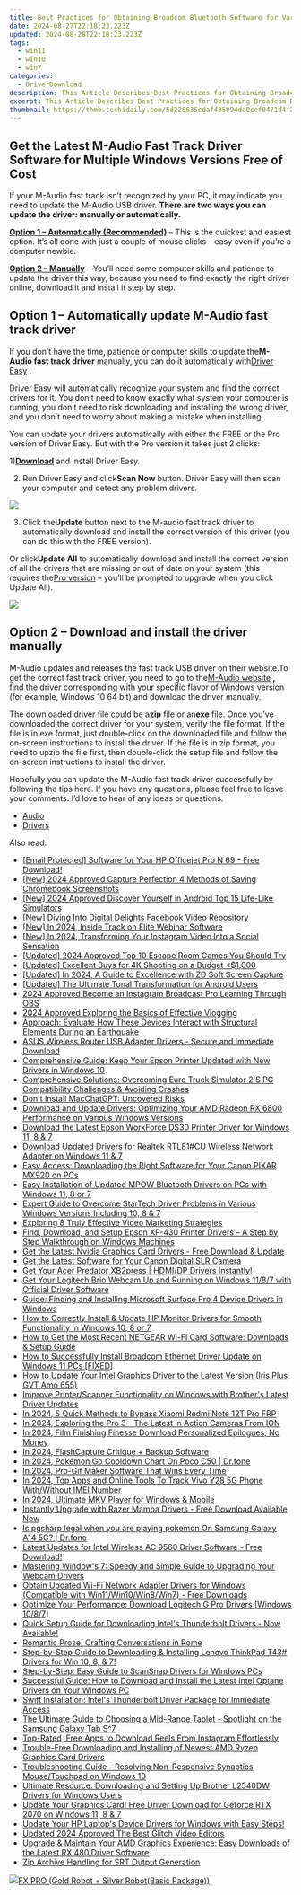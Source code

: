 ```yaml
---
title: Best Practices for Obtaining Broadcom Bluetooth Software for Various Versions of Windows OS
date: 2024-08-27T22:18:23.223Z
updated: 2024-08-28T22:18:23.223Z
tags:
  - win11
  - win10
  - win7
categories:
  - DriverDownload
description: This Article Describes Best Practices for Obtaining Broadcom Bluetooth Software for Various Versions of Windows OS
excerpt: This Article Describes Best Practices for Obtaining Broadcom Bluetooth Software for Various Versions of Windows OS
thumbnail: https://thmb.techidaily.com/5d226635edaf435094da0cef0471d4f2b3210c149d391d468a9425edc03d4511.png
---
```


## Get the Latest M-Audio Fast Track Driver Software for Multiple Windows Versions Free of Cost

If your M-Audio fast track isn’t recognized by your PC, it may indicate you need to update the M-Audio USB driver. **There are two ways you can update the driver: manually or automatically.**

**[Option 1 – Automatically (Recommended)](https://tools.techidaily.com/drivereasy/download/)** [](https://tools.techidaily.com/drivereasy/download/) – This is the quickest and easiest option. It’s all done with just a couple of mouse clicks – easy even if you’re a computer newbie.

**[Option 2 – Manually](https://tools.techidaily.com/drivereasy/download/)**  – You’ll need some computer skills and patience to update the driver this way, because you need to find exactly the right driver online, download it and install it step by step.

## Option 1 – Automatically update M-Audio fast track driver

 If you don’t have the time, patience or computer skills to update the**M-Audio fast track driver** manually, you can do it automatically with[Driver Easy](https://tools.techidaily.com/drivereasy/download/) .

 Driver Easy will automatically recognize your system and find the correct drivers for it. You don’t need to know exactly what system your computer is running, you don’t need to risk downloading and installing the wrong driver, and you don’t need to worry about making a mistake when installing.

 You can update your drivers automatically with either the FREE or the Pro version of Driver Easy. But with the Pro version it takes just 2 clicks:

 1)[**Download**](https://tools.techidaily.com/drivereasy/download/) and install Driver Easy.

 2) Run Driver Easy and click**Scan Now** button. Driver Easy will then scan your computer and detect any problem drivers.

![](https://images.drivereasy.com/wp-content/uploads/2018/03/img_5abdd74d18191.png)

 3) Click the**Update** button next to the M-audio fast track driver to automatically download and install the correct version of this driver (you can do this with the FREE version).

 Or click**Update All** to automatically download and install the correct version of all the drivers that are missing or out of date on your system (this requires the[Pro version](https://tools.techidaily.com/drivereasy/download/) – you’ll be prompted to upgrade when you click Update All).

![](https://images.drivereasy.com/wp-content/uploads/2018/03/img_5abdd941326a4.jpg)

## Option 2 – Download and install the driver manually

 M-Audio updates and releases the fast track USB driver on their website.To get the correct fast track driver, you need to go to the[M-Audio website](http://m-audio.com/support/drivers) **,** find the driver corresponding with your specific flavor of Windows version (for example, Windows 10 64 bit) and download the driver manually.

 The downloaded driver file could be a**zip** file or an**exe** file. Once you’ve downloaded the correct driver for your system, verify the file format. If the file is in exe format, just double-click on the downloaded file and follow the on-screen instructions to install the driver. If the file is in zip format, you need to upzip the file first, then double-click the setup file and follow the on-screen instructions to install the driver.

 Hopefully you can update the M-Audio fast track driver successfully by following the tips here. If you have any questions, please feel free to leave your comments. I’d love to hear of any ideas or questions.

* [Audio](https://tools.techidaily.com/drivereasy/download/)
* [Drivers](https://tools.techidaily.com/drivereasy/download/)

<ins class="adsbygoogle"
     style="display:block"
     data-ad-format="autorelaxed"
     data-ad-client="ca-pub-7571918770474297"
     data-ad-slot="1223367746"></ins>



<ins class="adsbygoogle"
     style="display:block"
     data-ad-client="ca-pub-7571918770474297"
     data-ad-slot="8358498916"
     data-ad-format="auto"
     data-full-width-responsive="true"></ins>

<span class="atpl-alsoreadstyle">Also read:</span>
<div><ul>
<li><a href="https://driver-download.techidaily.com/email-protected-software-for-your-hp-officejet-pro-n-69-free-download/"><u>[Email Protected] Software for Your HP Officejet Pro N 69 - Free Download!</u></a></li>
<li><a href="https://screen-mirroring-recording.techidaily.com/new-2024-approved-capture-perfection-4-methods-of-saving-chromebook-screenshots/"><u>[New] 2024 Approved  Capture Perfection  4 Methods of Saving Chromebook Screenshots</u></a></li>
<li><a href="https://remote-screen-capture.techidaily.com/new-2024-approved-discover-yourself-in-android-top-15-life-like-simulators/"><u>[New] 2024 Approved  Discover Yourself in Android  Top 15 Life-Like Simulators</u></a></li>
<li><a href="https://facebook-videos.techidaily.com/new-diving-into-digital-delights-facebook-video-repository/"><u>[New] Diving Into Digital Delights  Facebook Video Repository</u></a></li>
<li><a href="https://screen-mirroring-recording.techidaily.com/new-in-2024-inside-track-on-elite-webinar-software/"><u>[New] In 2024, Inside Track on Elite Webinar Software</u></a></li>
<li><a href="https://instagram-video-recordings.techidaily.com/new-in-2024-transforming-your-instagram-video-into-a-social-sensation/"><u>[New] In 2024, Transforming Your Instagram Video Into a Social Sensation</u></a></li>
<li><a href="https://video-screen-grab.techidaily.com/updated-2024-approved-top-10-escape-room-games-you-should-try/"><u>[Updated] 2024 Approved  Top 10 Escape Room Games You Should Try</u></a></li>
<li><a href="https://some-knowledge.techidaily.com/updated-excellent-buys-for-4k-shooting-on-a-budget-(1000/"><u>[Updated] Excellent Buys for 4K Shooting on a Budget <$1,000</u></a></li>
<li><a href="https://screen-recording.techidaily.com/updated-in-2024-a-guide-to-excellence-with-zd-soft-screen-capture/"><u>[Updated] In 2024, A Guide to Excellence with ZD Soft Screen Capture</u></a></li>
<li><a href="https://some-skills.techidaily.com/updated-the-ultimate-tonal-transformation-for-android-users/"><u>[Updated] The Ultimate Tonal Transformation for Android Users</u></a></li>
<li><a href="https://remote-screen-capture.techidaily.com/2024-approved-become-an-instagram-broadcast-pro-learning-through-obs/"><u>2024 Approved  Become an Instagram Broadcast Pro  Learning Through OBS</u></a></li>
<li><a href="https://some-knowledge.techidaily.com/2024-approved-exploring-the-basics-of-effective-vlogging/"><u>2024 Approved  Exploring the Basics of Effective Vlogging</u></a></li>
<li><a href="https://driver-download.techidaily.com/approach-evaluate-how-these-devices-interact-with-structural-elements-during-an-earthquake/"><u>Approach: Evaluate How These Devices Interact with Structural Elements During an Earthquake</u></a></li>
<li><a href="https://driver-download.techidaily.com/asus-wireless-router-usb-adapter-drivers-secure-and-immediate-download/"><u>ASUS Wireless Router USB Adapter Drivers - Secure and Immediate Download</u></a></li>
<li><a href="https://driver-download.techidaily.com/comprehensive-guide-keep-your-epson-printer-updated-with-new-drivers-in-windows-10/"><u>Comprehensive Guide: Keep Your Epson Printer Updated with New Drivers in Windows 10</u></a></li>
<li><a href="https://win-able.techidaily.com/comprehensive-solutions-overcoming-euro-truck-simulator-2s-pc-compatibility-challenges-and-avoiding-crashes/"><u>Comprehensive Solutions: Overcoming Euro Truck Simulator 2'S PC Compatibility Challenges & Avoiding Crashes</u></a></li>
<li><a href="https://tech-savvy.techidaily.com/1721415915142-dont-install-macchatgpt-uncovered-risks/"><u>Don't Install MacChatGPT: Uncovered Risks</u></a></li>
<li><a href="https://driver-download.techidaily.com/download-and-update-drivers-optimizing-your-amd-radeon-rx-6800-performance-on-various-windows-versions/"><u>Download and Update Drivers: Optimizing Your AMD Radeon RX 6800 Performance on Various Windows Versions</u></a></li>
<li><a href="https://driver-download.techidaily.com/download-the-latest-epson-workforce-ds30-printer-driver-for-windows-11-8-and-7/"><u>Download the Latest Epson WorkForce DS30 Printer Driver for Windows 11, 8 & 7</u></a></li>
<li><a href="https://driver-download.techidaily.com/download-updated-drivers-for-realtek-rtl81cu-wireless-network-adapter-on-windows-11-and-7/"><u>Download Updated Drivers for Realtek RTL81#CU Wireless Network Adapter on Windows 11 & 7</u></a></li>
<li><a href="https://driver-download.techidaily.com/easy-access-downloading-the-right-software-for-your-canon-pixar-mx920-on-pcs/"><u>Easy Access: Downloading the Right Software for Your Canon PIXAR MX920 on PCs</u></a></li>
<li><a href="https://driver-download.techidaily.com/easy-installation-of-updated-mpow-bluetooth-drivers-on-pcs-with-windows-11-8-or-7/"><u>Easy Installation of Updated MPOW Bluetooth Drivers on PCs with Windows 11, 8 or 7</u></a></li>
<li><a href="https://driver-download.techidaily.com/expert-guide-to-overcome-startech-driver-problems-in-various-windows-versions-including-10-8-and-7/"><u>Expert Guide to Overcome StarTech Driver Problems in Various Windows Versions Including 10, 8 & 7</u></a></li>
<li><a href="https://youtube-clips.techidaily.com/exploring-8-truly-effective-video-marketing-strategies/"><u>Exploring 8 Truly Effective Video Marketing Strategies</u></a></li>
<li><a href="https://driver-download.techidaily.com/find-download-and-setup-epson-xp-430-printer-drivers-a-step-by-step-walkthrough-on-windows-machines/"><u>Find, Download, and Setup Epson XP-430 Printer Drivers – A Step by Step Walkthrough on Windows Machines</u></a></li>
<li><a href="https://driver-download.techidaily.com/get-the-latest-nvidia-graphics-card-drivers-free-download-and-update/"><u>Get the Latest Nvidia Graphics Card Drivers - Free Download & Update</u></a></li>
<li><a href="https://driver-download.techidaily.com/get-the-latest-software-for-your-canon-digital-slr-camera/"><u>Get the Latest Software for Your Canon Digital SLR Camera</u></a></li>
<li><a href="https://driver-download.techidaily.com/get-your-acer-predator-xb2press-hdmidp-drivers-instantly/"><u>Get Your Acer Predator XB2press | HDMI/DP Drivers Instantly!</u></a></li>
<li><a href="https://driver-download.techidaily.com/get-your-logitech-brio-webcam-up-and-running-on-windows-1187-with-official-driver-software/"><u>Get Your Logitech Brio Webcam Up and Running on Windows 11/8/7 with Official Driver Software</u></a></li>
<li><a href="https://driver-download.techidaily.com/guide-finding-and-installing-microsoft-surface-pro-4-device-drivers-in-windows/"><u>Guide: Finding and Installing Microsoft Surface Pro 4 Device Drivers in Windows</u></a></li>
<li><a href="https://driver-download.techidaily.com/how-to-correctly-install-and-update-hp-monitor-drivers-for-smooth-functionality-in-windows-10-8-or-7/"><u>How to Correctly Install & Update HP Monitor Drivers for Smooth Functionality in Windows 10, 8 or 7</u></a></li>
<li><a href="https://driver-download.techidaily.com/how-to-get-the-most-recent-netgear-wi-fi-card-software-downloads-and-setup-guide/"><u>How to Get the Most Recent NETGEAR Wi-Fi Card Software: Downloads & Setup Guide</u></a></li>
<li><a href="https://driver-download.techidaily.com/how-to-successfully-install-broadcom-ethernet-driver-update-on-windows-11-pcs-fixed/"><u>How to Successfully Install Broadcom Ethernet Driver Update on Windows 11 PCs [FIXED]</u></a></li>
<li><a href="https://driver-download.techidaily.com/how-to-update-your-intel-graphics-driver-to-the-latest-version-iris-plus-gvt-amo-655/"><u>How to Update Your Intel Graphics Driver to the Latest Version (Iris Plus GVT Amo 655)</u></a></li>
<li><a href="https://driver-download.techidaily.com/improve-printerscanner-functionality-on-windows-with-brothers-latest-driver-updates/"><u>Improve Printer/Scanner Functionality on Windows with Brother's Latest Driver Updates</u></a></li>
<li><a href="https://bypass-frp.techidaily.com/in-2024-5-quick-methods-to-bypass-xiaomi-redmi-note-12t-pro-frp-by-drfone-android/"><u>In 2024, 5 Quick Methods to Bypass Xiaomi Redmi Note 12T Pro FRP</u></a></li>
<li><a href="https://some-knowledge.techidaily.com/in-2024-exploring-the-pro-3-the-latest-in-action-cameras-from-ion/"><u>In 2024, Exploring the Pro 3 - The Latest in Action Cameras From ION</u></a></li>
<li><a href="https://some-knowledge.techidaily.com/in-2024-film-finishing-finesse-download-personalized-epilogues-no-money/"><u>In 2024, Film Finishing Finesse  Download Personalized Epilogues, No Money</u></a></li>
<li><a href="https://screen-video-capture.techidaily.com/in-2024-flashcapture-critique-plus-backup-software/"><u>In 2024, FlashCapture Critique + Backup Software</u></a></li>
<li><a href="https://pokemon-go-android.techidaily.com/in-2024-pokemon-go-cooldown-chart-on-poco-c50-drfone-by-drfone-virtual-android/"><u>In 2024, Pokémon Go Cooldown Chart On Poco C50 | Dr.fone</u></a></li>
<li><a href="https://youtube-zero.techidaily.com/24-pro-gif-maker-software-that-wins-every-time/"><u>In 2024, Pro-Gif Maker Software That Wins Every Time</u></a></li>
<li><a href="https://unlock-android.techidaily.com/in-2024-top-apps-and-online-tools-to-track-vivo-y28-5g-phone-withwithout-imei-number-by-drfone-android/"><u>In 2024, Top Apps and Online Tools To Track Vivo Y28 5G Phone With/Without IMEI Number</u></a></li>
<li><a href="https://some-skills.techidaily.com/in-2024-ultimate-mkv-player-for-windows-and-mobile/"><u>In 2024, Ultimate MKV Player for Windows & Mobile</u></a></li>
<li><a href="https://driver-download.techidaily.com/instantly-upgrade-with-razer-mamba-drivers-free-download-available-now/"><u>Instantly Upgrade with Razer Mamba Drivers - Free Download Available Now</u></a></li>
<li><a href="https://fake-location.techidaily.com/is-pgsharp-legal-when-you-are-playing-pokemon-on-samsung-galaxy-a14-5g-drfone-by-drfone-virtual-android/"><u>Is pgsharp legal when you are playing pokemon On Samsung Galaxy A14 5G? | Dr.fone</u></a></li>
<li><a href="https://driver-download.techidaily.com/latest-updates-for-intel-wireless-ac-9560-driver-software-free-download/"><u>Latest Updates for Intel Wireless AC 9560 Driver Software - Free Download!</u></a></li>
<li><a href="https://driver-download.techidaily.com/mastering-windows-7-speedy-and-simple-guide-to-upgrading-your-webcam-drivers/"><u>Mastering Window's 7: Speedy and Simple Guide to Upgrading Your Webcam Drivers</u></a></li>
<li><a href="https://driver-download.techidaily.com/obtain-updated-wi-fi-network-adapter-drivers-for-windows-compatible-with-win11win10win8win7-free-downloads/"><u>Obtain Updated Wi-Fi Network Adapter Drivers for Windows (Compatible with Win11/Win10/Win8/Win7) - Free Downloads</u></a></li>
<li><a href="https://driver-download.techidaily.com/optimize-your-performance-download-logitech-g-pro-drivers-windows-1087/"><u>Optimize Your Performance: Download Logitech G Pro Drivers [Windows 10/8/7]</u></a></li>
<li><a href="https://driver-download.techidaily.com/1722976467405-quick-setup-guide-for-downloading-intels-thunderbolt-drivers-now-available/"><u>Quick Setup Guide for Downloading Intel's Thunderbolt Drivers - Now Available!</u></a></li>
<li><a href="https://mondly-stories.techidaily.com/romantic-prose-crafting-conversations-in-rome/"><u>Romantic Prose: Crafting Conversations in Rome</u></a></li>
<li><a href="https://driver-download.techidaily.com/step-by-step-guide-to-downloading-and-installing-lenovo-thinkpad-t43-drivers-for-win-10-8-and-7/"><u>Step-by-Step Guide to Downloading & Installing Lenovo ThinkPad T43# Drivers for Win 10, 8, & 7!</u></a></li>
<li><a href="https://driver-download.techidaily.com/step-by-step-easy-guide-to-scansnap-drivers-for-windows-pcs/"><u>Step-by-Step: Easy Guide to ScanSnap Drivers for Windows PCs</u></a></li>
<li><a href="https://driver-download.techidaily.com/successful-guide-how-to-download-and-install-the-latest-intel-optane-drivers-on-your-windows-pc/"><u>Successful Guide: How to Download and Install the Latest Intel Optane Drivers on Your Windows PC</u></a></li>
<li><a href="https://driver-download.techidaily.com/swift-installation-intels-thunderbolt-driver-package-for-immediate-access/"><u>Swift Installation: Intel's Thunderbolt Driver Package for Immediate Access</u></a></li>
<li><a href="https://buynow-reviews.techidaily.com/the-ultimate-guide-to-choosing-a-mid-range-tablet-spotlight-on-the-samsung-galaxy-tab-s7/"><u>The Ultimate Guide to Choosing a Mid-Range Tablet - Spotlight on the Samsung Galaxy Tab S^7</u></a></li>
<li><a href="https://instagram-videos.techidaily.com/top-rated-free-apps-to-download-reels-from-instagram-effortlessly/"><u>Top-Rated, Free Apps to Download Reels From Instagram Effortlessly</u></a></li>
<li><a href="https://driver-download.techidaily.com/trouble-free-downloading-and-installing-of-newest-amd-ryzen-graphics-card-drivers/"><u>Trouble-Free Downloading and Installing of Newest AMD Ryzen Graphics Card Drivers</u></a></li>
<li><a href="https://driver-download.techidaily.com/troubleshooting-guide-resolving-non-responsive-synaptics-mousetouchpad-on-windows-10/"><u>Troubleshooting Guide - Resolving Non-Responsive Synaptics Mouse/Touchpad on Windows 10</u></a></li>
<li><a href="https://driver-download.techidaily.com/ultimate-resource-downloading-and-setting-up-brother-l2540dw-drivers-for-windows-users/"><u>Ultimate Resource: Downloading and Setting Up Brother L2540DW Drivers for Windows Users</u></a></li>
<li><a href="https://driver-download.techidaily.com/update-your-graphics-card-free-driver-download-for-geforce-rtx-2070-on-windows-11-8-and-7/"><u>Update Your Graphics Card! Free Driver Download for Geforce RTX 2070 on Windows 11, 8 & 7</u></a></li>
<li><a href="https://driver-download.techidaily.com/update-your-hp-laptops-device-drivers-for-windows-with-easy-steps/"><u>Update Your HP Laptop's Device Drivers for Windows with Easy Steps!</u></a></li>
<li><a href="https://ai-driven-video-production.techidaily.com/updated-2024-approved-the-best-glitch-video-editors/"><u>Updated 2024 Approved The Best Glitch Video Editors</u></a></li>
<li><a href="https://driver-download.techidaily.com/1722963394373-upgrade-and-maintain-your-amd-graphics-experience-easy-downloads-of-the-latest-rx-480-driver-software/"><u>Upgrade & Maintain Your AMD Graphics Experience: Easy Downloads of the Latest RX 480 Driver Software</u></a></li>
<li><a href="https://extra-information.techidaily.com/zip-archive-handling-for-srt-output-generation/"><u>Zip Archive Handling for SRT Output Generation</u></a></li>
</ul></div>

<!-- affiliate ads begin -->
<a href="https://secure.2checkout.com/order/checkout.php?PRODS=40085955&QTY=1&AFFILIATE=108875&CART=1"><img src="https://secure.avangate.com/images/merchant/f702defbc67edb455949f46babab0c18/products/2_logo9.png" border="0">FX PRO (Gold Robot + Silver Robot(Basic Package))</a>
<!-- affiliate ads end -->